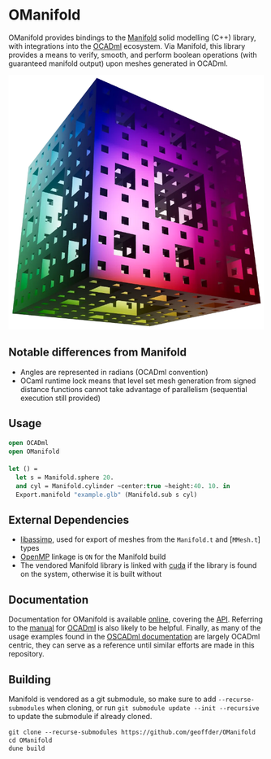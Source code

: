 # OManifold

OManifold provides bindings to the [Manifold](https://github.com/elalish/manifold)
solid modelling (C++) library, with integrations into the
[OCADml](https:/github.com/OCADml/OCADml) ecosystem. Via Manifold, this library
provides a means to verify, smooth, and perform boolean operations (with guaranteed manifold output) upon meshes generated in OCADml.

![Manifold menger sponge logo](docs/assets/manifold_menger_sponge.png)

## Notable differences from Manifold

- Angles are represented in radians (OCADml convention)
- OCaml runtime lock means that level set mesh generation from signed distance
  functions cannot take advantage of parallelism (sequential execution still provided)

## Usage

``` ocaml
open OCADml
open OManifold

let () =
  let s = Manifold.sphere 20.
  and cyl = Manifold.cylinder ~center:true ~height:40. 10. in
  Export.manifold "example.glb" (Manifold.sub s cyl)
```

## External Dependencies

- [libassimp](https://github.com/assimp/assimp), used for export of meshes from
  the `Manifold.t` and [`MMesh.t`] types
- [OpenMP](https://www.openmp.org/) linkage is `ON` for the Manifold build
- The vendored Manifold library is linked with
 [cuda](https://developer.nvidia.com/cuda-toolkit) if the library is found on
 the system, otherwise it is built without

## Documentation

Documentation for OManifold is available
[online](https://ocadml.github.io/OManifold/OManifold/index.html), covering the
[API](https://ocadml.github.io/OManifold/OManifold/index.html#api). Referring
to the [manual](https://ocadml.github.io/OCADml/OCADml/index.html) for
[OCADml](https://github.com/OCADml/OCADml) is also likely to be helpful.
Finally, as many of the usage examples found in the [OSCADml
documentation](https://OCADml.github.io/OSCADml/OSCADml/index.html#examples) are
largely OCADml centric, they can serve as a reference until similar efforts are
made in this repository.

## Building

Manifold is vendored as a git submodule, so make sure to add
`--recurse-submodules` when cloning, or run `git submodule update --init
--recursive` to update the submodule if already cloned.

```
git clone --recurse-submodules https://github.com/geoffder/OManifold
cd OManifold
dune build
```
